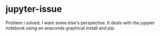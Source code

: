 # jupyter-issue
Problem i solved. I want some else's perspective. It deals with the jupyter notebook using an anaconda graphical install and pip.
